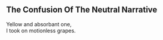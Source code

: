 The Confusion Of The Neutral Narrative
--------------------------------------
Yellow and absorbant one,  
I took on motionless grapes.  
